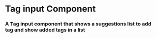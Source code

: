 # Tag input Component
### A Tag input component that shows a suggestions list to add tag and show added tags in a list

